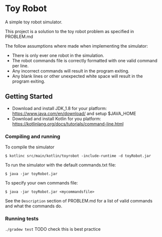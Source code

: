 # Toy Robot
A simple toy robot simulator.

This project is a solution to the toy robot problem as specified in PROBLEM.md

The follow assumptions where made when implementing the simulator:
* There is only ever one robot in the simulation.
* The robot commands file is correctly formatted with one valid command per line.
* Any incorrect commands will result in the program exiting.
* Any blank lines or other unexpected white space will result in the program 
exiting.

## Getting Started

* Download and install JDK_1.8 for your platform: https://www.java.com/en/download/ and setup $JAVA_HOME
* Download and install Kotlin for you platform: https://kotlinlang.org/docs/tutorials/command-line.html

### Compiling and running
To compile the simulator

```$ kotlinc src/main/kotlin/toyrobot -include-runtime -d toyRobot.jar```

To run the simulator with the default commands.txt file:

```$ java -jar toyRobot.jar```

To specify your own commands file:

```$ java -jar toyRobot.jar <mycommandsfile>```

See the `Description` section of PROBLEM.md for a list of valid commands and what 
the commands do.

### Running tests

```./gradew test``` TODO check this is best practice 


